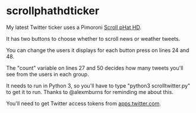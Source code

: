 # scrollphathdticker
My latest Twitter ticker uses a Pimoroni <a href="https://shop.pimoroni.com/products/scroll-phat-hd">Scroll pHat HD</a>.

It has two buttons to choose whether to scroll news or weather tweets.

You can change the users it displays for each button press on lines 24 and 48.

The "count" variable on lines 27 and 50 decides how many tweets you'll see from the users in each group.

It needs to run in Python 3, so you'll have to type "python3 scrolltwitter.py" to get it to run. Thanks to @alexmburns for reminding me about this.

You'll need to get Twitter access tokens from <a href="http://apps.twitter.com">apps.twitter.com</a>.
